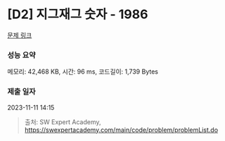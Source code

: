 # [D2] 지그재그 숫자 - 1986 

[문제 링크](https://swexpertacademy.com/main/code/problem/problemDetail.do?contestProbId=AV5PxmBqAe8DFAUq) 

### 성능 요약

메모리: 42,468 KB, 시간: 96 ms, 코드길이: 1,739 Bytes

### 제출 일자

2023-11-11 14:15



> 출처: SW Expert Academy, https://swexpertacademy.com/main/code/problem/problemList.do